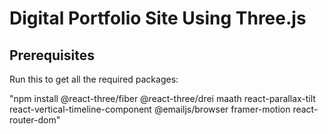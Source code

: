 # Digital Portfolio Site Using Three.js

## Prerequisites

Run this to get all the required packages:

"npm install @react-three/fiber @react-three/drei maath react-parallax-tilt react-vertical-timeline-component @emailjs/browser framer-motion react-router-dom"

